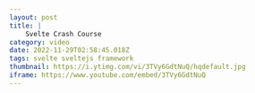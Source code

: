 ```yaml
---
layout: post
title: |
    Svelte Crash Course
category: video
date: 2022-11-29T02:58:45.018Z
tags: svelte sveltejs framework
thumbnail: https://i.ytimg.com/vi/3TVy6GdtNuQ/hqdefault.jpg
iframe: https://www.youtube.com/embed/3TVy6GdtNuQ
---
```


